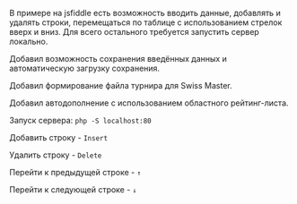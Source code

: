В примере на jsfiddle есть возможность вводить данные, добавлять и удалять строки, перемещаться по таблице с использованием стрелок вверх и вниз. Для всего остального требуется запустить сервер локально.

Добавил возможность сохранения введённых данных и автоматическую загрузку сохранения.

Добавил формирование файла турнира для Swiss Master.

Добавил автодополнение с использованием областного рейтинг-листа.


Запуск сервера: `php -S localhost:80`

Добавить строку - `Insert`

Удалить строку - `Delete`

Перейти к предыдущей строке - `↑`

Перейти к следующей строке - `↓`
